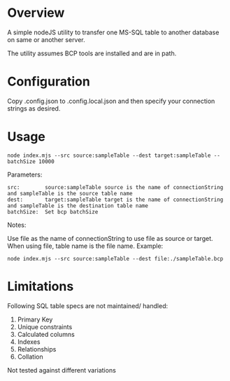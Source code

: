 # Overview

A simple nodeJS utility to transfer one MS-SQL table to another database on same or another server.

The utility assumes BCP tools are installed and are in path.

# Configuration

Copy .config.json to .config.local.json and then specify your connection strings as desired.

# Usage

```
node index.mjs --src source:sampleTable --dest target:sampleTable --batchSize 10000 
```

Parameters:

```
src:        source:sampleTable source is the name of connectionString and sampleTable is the source table name
dest:       target:sampleTable target is the name of connectionString and sampleTable is the destination table name  
batchSize:  Set bcp batchSize  
```

Notes:

Use file as the name of connectionString to use file as source or target. When using file, table name is the file name. Example:   

```node index.mjs --src source:sampleTable --dest file:./sampleTable.bcp```

# Limitations

Following SQL table specs are not maintained/ handled:
1. Primary Key
2. Unique constraints
3. Calculated columns
4. Indexes
5. Relationships
6. Collation

Not tested against different variations